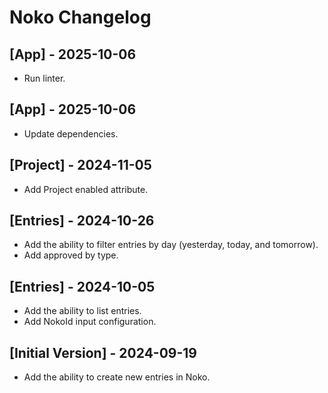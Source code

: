 # Noko Changelog

## [App] - 2025-10-06

- Run linter.

## [App] - 2025-10-06

- Update dependencies.

## [Project] - 2024-11-05

- Add Project enabled attribute.

## [Entries] - 2024-10-26

- Add the ability to filter entries by day (yesterday, today, and tomorrow).
- Add approved by type.

## [Entries] - 2024-10-05

- Add the ability to list entries.
- Add NokoId input configuration.

## [Initial Version] - 2024-09-19

- Add the ability to create new entries in Noko.
